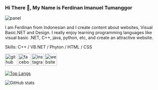 ### Hi There 👋, My Name is Ferdinan Imanuel Tumanggor

![panel](https://user-images.githubusercontent.com/84588706/140006036-24fc177d-45bb-40bb-ba1b-8ef8dff8eedd.png)

I am Ferdinan from Indonesian and I create content about websites, Visual Basic.NET and Design. I really enjoy learning programming languages 
like visual basic .NET, C++, java, python, etc, and create an attractive website.


Skills: C++ / VB.NET / Phyton / HTML / CSS



[<img src='https://cdn.jsdelivr.net/npm/simple-icons@3.0.1/icons/github.svg' alt='github' height='40'>](https://github.com/ferdinan-ops)  [<img src='https://cdn.jsdelivr.net/npm/simple-icons@3.0.1/icons/facebook.svg' alt='facebook' height='40'>](https://www.facebook.com/Ferdinan)  [<img src='https://cdn.jsdelivr.net/npm/simple-icons@3.0.1/icons/instagram.svg' alt='instagram' height='40'>](https://www.instagram.com/ferdinan.tumanggor/)  [<img src='https://cdn.jsdelivr.net/npm/simple-icons@3.0.1/icons/icloud.svg' alt='website' height='40'>](https://www.youtube.com/channel/UCrYTRyH4bFhks-K4PhxQxLg)  

[![Top Langs](https://github-readme-stats.vercel.app/api/top-langs/?username=ferdinan-ops)](https://github.com/anuraghazra/github-readme-stats)

![GitHub stats](https://github-readme-stats.vercel.app/api?username=ferdinan-ops&show_icons=true)  


